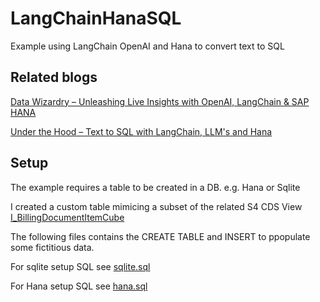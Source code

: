 # LangChainHanaSQL
Example using LangChain OpenAI and Hana to convert text to SQL

## Related blogs 

[Data Wizardry – Unleashing Live Insights with OpenAI, LangChain & SAP HANA](https://blogs.sap.com/2023/05/31/data-wizardry-unleashing-live-insights-with-openai-langchain-sap-hana/)

[Under the Hood – Text to SQL with LangChain, LLM's and Hana](https://blogs.sap.com/?p=1772464) 


## Setup 
The example requires a table to be created in a DB. e.g. Hana or Sqlite

I created a custom table mimicing a subset of the related S4 CDS View 
[I_BillingDocumentItemCube](https://help.sap.com/docs/SAP_S4HANA_CLOUD/0f69f8fb28ac4bf48d2b57b9637e81fa/ab6bdf55562d1d22e10000000a44147b.html) 

The following files contains the CREATE TABLE  and INSERT   to ppopulate some fictitious data.

For sqlite setup SQL see [sqlite.sql](sqlite.sql) 

For Hana setup SQL see [hana.sql](hana.sql) 
